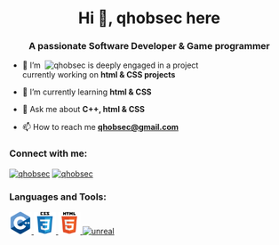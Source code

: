 
<h1 align="center">Hi 👋, qhobsec here</h1>
<h3 align="center">A passionate Software Developer & Game programmer</h3>
<img align="right" alt="qhobsec is deeply engaged in a project" width="440" src="https://cdn.dribbble.com/users/2131993/screenshots/4948736/thoughtworks-gif_dribbble.gif">


- 🔭 I’m currently working on **html & CSS projects**

- 🌱 I’m currently learning **html & CSS**

- 💬 Ask me about **C++, html & CSS**

- 📫 How to reach me **qhobsec@gmail.com**

<h3 align="left">Connect with me:</h3>
<p align="left">
<a href="https://twitter.com/qhobsec" target="blank"><img align="center" src="https://raw.githubusercontent.com/rahuldkjain/github-profile-readme-generator/master/src/images/icons/Social/twitter.svg" alt="qhobsec" height="30" width="40" /></a>
<a href="https://instagram.com/qhobsec" target="blank"><img align="center" src="https://raw.githubusercontent.com/rahuldkjain/github-profile-readme-generator/master/src/images/icons/Social/instagram.svg" alt="qhobsec" height="30" width="40" /></a>
</p>

<h3 align="left">Languages and Tools:</h3>
<p align="left"> <a href="https://www.w3schools.com/cpp/" target="_blank" rel="noreferrer"> <img src="https://raw.githubusercontent.com/devicons/devicon/master/icons/cplusplus/cplusplus-original.svg" alt="cplusplus" width="40" height="40"/> </a> <a href="https://www.w3schools.com/css/" target="_blank" rel="noreferrer"> <img src="https://raw.githubusercontent.com/devicons/devicon/master/icons/css3/css3-original-wordmark.svg" alt="css3" width="40" height="40"/> </a> <a href="https://www.w3.org/html/" target="_blank" rel="noreferrer"> <img src="https://raw.githubusercontent.com/devicons/devicon/master/icons/html5/html5-original-wordmark.svg" alt="html5" width="40" height="40"/> </a> <a href="https://unrealengine.com/" target="_blank" rel="noreferrer"> <img src="https://raw.githubusercontent.com/kenangundogan/fontisto/036b7eca71aab1bef8e6a0518f7329f13ed62f6b/icons/svg/brand/unreal-engine.svg" alt="unreal" width="40" height="40"/> </a> </p>


